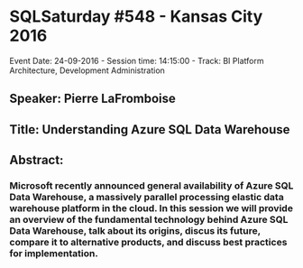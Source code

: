 # SQLSaturday #548 - Kansas City 2016
Event Date: 24-09-2016 - Session time: 14:15:00 - Track: BI Platform Architecture, Development  Administration
## Speaker: Pierre LaFromboise
## Title: Understanding Azure SQL Data Warehouse
## Abstract:
### Microsoft recently announced general availability of Azure SQL Data Warehouse, a massively parallel processing elastic data warehouse platform in the cloud. In this session we will provide an overview of the fundamental technology behind Azure SQL Data Warehouse, talk about its origins, discus its future, compare it to alternative products, and discuss best practices for implementation.
